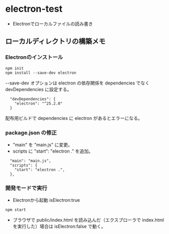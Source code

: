 # electron-test

+ Electronでローカルファイルの読み書き

## ローカルディレクトリの構築メモ

### Electronのインストール

```
npm init
npm install --save-dev electron
```

--save-dev オプションは electron の依存関係を dependencies でなく devDependencies に設定する。
```
  "devDependencies": {
    "electron": "^25.2.0"
  }
```
配布用ビルドで dependencies に electron があるとエラーになる。

### package.json の修正

+ "main" を "main.js" に変更。
+ scripts に "start": "electron ." を追加。

```
  "main": "main.js",
  "scripts": {
    "start": "electron .",
  },
```

### 開発モードで実行

+ Electronから起動 isElectron:true
```
npm start
```

+ ブラウザで public/index.html を読み込んだ（エクスプローラで index.html を実行した）場合は isElectron:false で動く。
